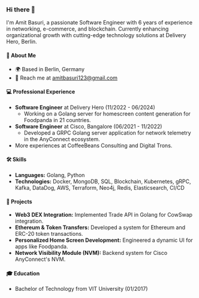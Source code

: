 ### Hi there 👋

I'm Amit Basuri, a passionate Software Engineer with 6 years of experience in networking, e-commerce, and blockchain. Currently enhancing organizational growth with cutting-edge technology solutions at Delivery Hero, Berlin.

#### 🌟 About Me
- 🌍 Based in Berlin, Germany
- 📧 Reach me at [amitbasuri123@gmail.com](mailto:amitbasuri123@gmail.com)

#### 💻 Professional Experience
- **Software Engineer** at Delivery Hero (11/2022 - 06/2024)
  - Working on a Golang server for homescreen content generation for Foodpanda in 21 countries.
- **Software Engineer** at Cisco, Bangalore (06/2021 - 11/2022)
  - Developed a GRPC Golang server application for network telemetry in the AnyConnect ecosystem.
- More experiences at CoffeeBeans Consulting and Digital Trons.

#### 🛠️ Skills
- **Languages:** Golang, Python
- **Technologies:** Docker, MongoDB, SQL, Blockchain, Kubernetes, gRPC, Kafka, DataDog, AWS, Terraform, Neo4j, Redis, Elasticsearch, CI/CD

#### 🚀 Projects
- **Web3 DEX Integration:** Implemented Trade API in Golang for CowSwap integration.
- **Ethereum & Token Transfers:** Developed a system for Ethereum and ERC-20 token transactions.
- **Personalized Home Screen Development:** Engineered a dynamic UI for apps like Foodpanda.
- **Network Visibility Module (NVM):** Backend system for Cisco AnyConnect's NVM.

#### 🎓 Education
- Bachelor of Technology from VIT University (01/2017)
